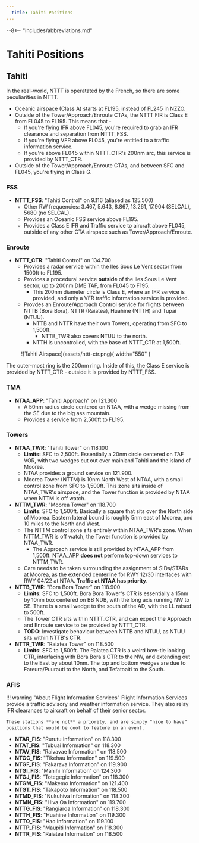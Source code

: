 ```yaml
---
  title: Tahiti Positions
---
```


--8<-- "includes/abbreviations.md"

# Tahiti Positions

## Tahiti

In the real-world, NTTT is operatated by the French, so there are some peculiarities in NTTT.

* Oceanic airspace (Class A) starts at FL195, instead of FL245 in NZZO.
* Outside of the Tower/Approach/Enroute CTAs, the NTTT FIR is Class E from FL045 to FL195. This means that - 
    * If you're flying IFR above FL045, you're required to grab an IFR clearance and separation from NTTT_FSS.
    * If you're flying VFR above FL045, you're entitled to a traffic information service.
    * If you're above FL045 within NTTT_CTR's 200nm arc, this service is provided by NTTT_CTR.
* Outside of the Tower/Approach/Enroute CTAs, and between SFC and FL045, you're flying in Class G.

### FSS

* **NTTT_FSS**: "Tahiti Control" on 9.116 (aliased as 125.500)
    * Other RW frequencies: 3.467, 5.643, 8.867, 13.261, 17.904 (SELCAL), 5680 (no SELCAL).
    * Provides an Oceanic FSS service above FL195.
    * Provides a Class E IFR and Traffic service to aircraft above FL045, outside of any other CTA airspace such as Tower/Approach/Enroute.

### Enroute

* **NTTT_CTR**: "Tahiti Control" on 134.700
    * Provides a radar service within the Iles Sous Le Vent sector from 1500ft to FL195.
    * Provices a procedural service **outside** of the Iles Sous Le Vent sector, up to 200nm DME TAF, from FL045 to F195. 
      * This 200nm diameter circle is Class E, where an IFR service is provided, and only a VFR traffic information service is provided.
    * Provdes an Enroute/Approach Control service for flights between NTTB (Bora Bora), NTTR (Raiatea), Huahine (NTTH) and Tupai (NTUU). 
        * NTTB and NTTR have their own Towers, operating from SFC to 1,500ft.  
            * NTTB_TWR also covers NTUU to the north.
      * NTTH is uncontrolled, with the base of NTTT_CTR at 1,500ft.

<figure markdown> 
  ![Tahiti Airspace](assets/nttt-ctr.png){ width="550" }
  <figcaption>
  </figcaption>
</figure>

The outer-most ring is the 200nm ring. Inside of this, the Class E service is provided by NTTT_CTR - outside it is provided by NTTT_FSS.

### TMA

* **NTAA_APP**: "Tahiti Approach" on 121.300
    * A 50nm radius circle centered on NTAA, with a wedge missing from the SE due to the big ass mountain.
    * Provides a service from 2,500ft to FL195.

### Towers

* **NTAA_TWR**: "Tahiti Tower" on 118.100
    * **Limits:** SFC to 2,500ft. Essentially a 20nm circle centered on TAF VOR, with two wedges cut out over mainland Tahiti and the island of Moorea.
    * NTAA provides a ground service on 121.900.
    * Moorea Tower (NTTM) is 10nm North West of NTAA, with a small control zone from SFC to 1,500ft. This zone sits inside of NTAA_TWR's airspace, and the Tower function is provided by NTAA when NTTM is off watch.
* **NTTM_TWR**: "Moorea Tower" on 118.700
    * **Limits**: SFC to 1,500ft. Basically a square that sits over the North side of Moorea. Eastern lateral bound is roughly 5nm east of Moorea, and 10 miles to the North and West.
    * The NTTM control zone sits entirely within NTAA_TWR's zone. When NTTM_TWR is off watch, the Tower function is provided by NTAA_TWR. 
        * The Approach service is still provided by NTAA_APP from 1,500ft. NTAA_APP **does not** perform top-down services to NTTM_TWR.
    * Care needs to be taken surrounding the assignment of SIDs/STARs at Moorea, as the extended centerline for RWY 12/30  interfaces with RWY 04/22 at NTAA. **Traffic at NTAA has priority**.
* **NTTB_TWR**: "Bora Bora Tower" on 118.900
    * **Limits**: SFC to 1,500ft. Bora Bora Tower's CTR is essentially a 15nm by 10nm box centered on BB NDB, with the long axis running NW to SE. There is a small wedge to the south of the AD, with the LL raised to 500ft. 
    * The Tower CTR sits within NTTT_CTR, and can expect the Approach and Enroute service to be provided by NTTT_CTR. 
    * **TODO**: Investigate behaviour between NTTB and NTUU, as NTUU sits within NTTB's CTR.
* **NTTR_TWR**: "Raiatea Tower" on 118.500
    * **Limits**:  SFC to 1,500ft. The Raiatea CTR is a weird bow-tie looking CTR, interfacing with Bora Bora's CTR to the NW, and extending out to the East by about 10nm. The top and bottom wedges are due to Fareura/Puurauti to the North, and Tefatoaiti to the South.

### AFIS

!!! warning "About Flight Information Services"
    Flight Information Services provide a traffic advisory and weather information service. They also relay IFR clearances to aircraft on behalf of their senior sector. 

    These stations **are not** a priority, and are simply "nice to have" positions that would be cool to feature in an event.


* **NTAR_FIS**: "Rurutu Information" on 118.300
* **NTAT_FIS**: "Tubuai Information" on 118.300
* **NTAV_FIS**: "Raivavae Information" on 118.500
* **NTGC_FIS**: "Tikehau Information" on 119.500
* **NTGF_FIS**: "Fakarava Information" on 119.900
* **NTGI_FIS**: "Manihi Information" on 124.300
* **NTGJ_FIS**: "Totegegie Information" on 118.300
* **NTGM_FIS**: "Makemo Information" on 121.400
* **NTGT_FIS**: "Takapoto Information" on 118.500
* **NTMD_FIS**: "Nukuhiva Information" on 118.300
* **NTMN_FIS**: "Hiva Oa Information" on 119.700
* **NTTG_FIS**: "Rangiaroa Information" on 118.300
* **NTTH_FIS**: "Huahine Information" on 119.300
* **NTTO_FIS**: "Hao Information" on 119.100
* **NTTP_FIS**: "Maupiti Information" on 118.300
* **NTTR_FIS**: "Raiatea Information" on 118.500


